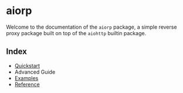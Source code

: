 # aiorp

Welcome to the documentation of the `aiorp` package, a simple reverse proxy package built on top of
the `aiohttp` builtin package.

## Index

- [Quickstart](./quickstart.md)
- Advanced Guide
- [Examples](./examples.md)
- [Reference](./api_reference/base_handler.md)
